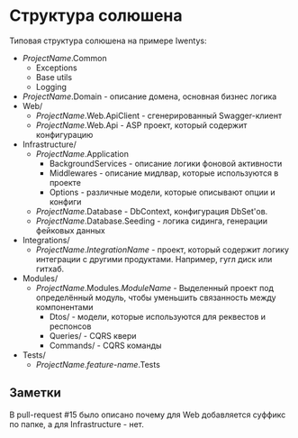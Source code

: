 # Структура солюшена

Типовая структура солюшена на примере Iwentys:

- *ProjectName*.Common
  - Exceptions
  - Base utils
  - Logging
- *ProjectName*.Domain - описание домена, основная бизнес логика
- Web/
  - *ProjectName*.Web.ApiClient - сгенерированный Swagger-клиент
  - *ProjectName*.Web.Api - ASP проект, который содержит конфигурацию
- Infrastructure/
  - *ProjectName*.Application
    - BackgroundServices - описание логики фоновой активности
    - Middlewares - описание мидлвар, которые используются в проекте
    - Options - различные модели, которые описывают опции и конфиги
  - *ProjectName*.Database - DbContext, конфигурация DbSet'ов.
  - *ProjectName*.Database.Seeding - логика сидинга, генерации фейковых данных
- Integrations/
  - *ProjectName*.*IntegrationName* - проект, который содержит логику интеграции с другими продуктами. Например, гугл диск или гитхаб.
- Modules/
  - *ProjectName*.Modules.*ModuleName* - Выделенный проект под определённый модуль, чтобы уменьшить связанность между компонентами
    - Dtos/ - модели, которые используются для реквестов и респонсов
    - Queries/ - CQRS квери
    - Commands/ - CQRS команды
- Tests/
  - *ProjectName*.*feature-name*.Tests

## Заметки

В pull-request #15 было описано почему для Web добавляется суффикс по папке, а для Infrastructure - нет.
